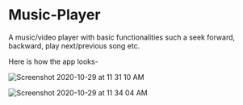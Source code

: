 # Music-Player
A music/video player with basic functionalities such a seek forward, backward, play next/previous song etc.

Here is how the app looks-

![Screenshot 2020-10-29 at 11 31 10 AM](https://user-images.githubusercontent.com/64434518/97534671-669f0b80-19e0-11eb-9358-94555106ed73.png)

![Screenshot 2020-10-29 at 11 34 04 AM](https://user-images.githubusercontent.com/64434518/97534769-9221f600-19e0-11eb-9d29-a365b2b12c30.png)

